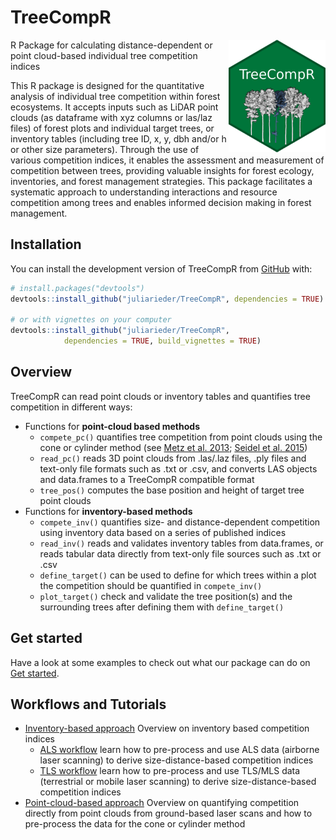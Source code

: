 
<!-- README.md is generated from README.Rmd. Please edit that file -->

# TreeCompR

<!-- badges: start -->

<img src="man/figures/logo.png" height="180" alt="Hexsticker" style="float: right;">
R Package for calculating distance-dependent or point cloud-based
individual tree competition indices

<!-- badges: end -->

This R package is designed for the quantitative analysis of individual
tree competition within forest ecosystems. It accepts inputs such as
LiDAR point clouds (as dataframe with xyz columns or las/laz files) of
forest plots and individual target trees, or inventory tables (including
tree ID, x, y, dbh and/or h or other size parameters). Through the use
of various competition indices, it enables the assessment and
measurement of competition between trees, providing valuable insights
for forest ecology, inventories, and forest management strategies. This
package facilitates a systematic approach to understanding interactions
and resource competition among trees and enables informed decision
making in forest management.

## Installation

You can install the development version of TreeCompR from
[GitHub](https://github.com/) with:

``` r
# install.packages("devtools")
devtools::install_github("juliarieder/TreeCompR", dependencies = TRUE)

# or with vignettes on your computer
devtools::install_github("juliarieder/TreeCompR", 
            dependencies = TRUE, build_vignettes = TRUE)
```

## Overview

TreeCompR can read point clouds or inventory tables and quantifies tree
competition in different ways:

- Functions for **point-cloud based methods**
  - `compete_pc()` quantifies tree competition from point clouds using
    the cone or cylinder method (see [Metz et
    al. 2013](https://doi.org/10.1016/j.foreco.2013.08.014); [Seidel et
    al. 2015](http://dx.doi.org/10.1016/j.foreco.2014.10.020))
  - `read_pc()` reads 3D point clouds from .las/.laz files, .ply files
    and text-only file formats such as .txt or .csv, and converts LAS
    objects and data.frames to a TreeCompR compatible format
  - `tree_pos()` computes the base position and height of target tree
    point clouds
- Functions for **inventory-based methods**
  - `compete_inv()` quantifies size- and distance-dependent competition
    using inventory data based on a series of published indices
  - `read_inv()` reads and validates inventory tables from data.frames,
    or reads tabular data directly from text-only file sources such as
    .txt or .csv
  - `define_target()` can be used to define for which trees within a
    plot the competition should be quantified in `compete_inv()`
  - `plot_target()` check and validate the tree position(s) and the
    surrounding trees after defining them with `define_target()`

## Get started

Have a look at some examples to check out what our package can do on
[Get
started](https://juliarieder.github.io/TreeCompR/articles/TreeCompR.html).

## Workflows and Tutorials

- [Inventory-based
  approach](https://juliarieder.github.io/TreeCompR/articles/competition-inventory.html)
  Overview on inventory based competition indices
  - [ALS
    workflow](https://juliarieder.github.io/TreeCompR/articles/ALS_inventory.html)
    learn how to pre-process and use ALS data (airborne laser scanning)
    to derive size-distance-based competition indices
  - [TLS
    workflow](https://juliarieder.github.io/TreeCompR/articles/TLS_inventory.html)
    learn how to pre-process and use TLS/MLS data (terrestrial or mobile
    laser scanning) to derive size-distance-based competition indices
- [Point-cloud-based
  approach](https://juliarieder.github.io/TreeCompR/articles/competition-pointcloud.html)
  Overview on quantifying competition directly from point clouds from
  ground-based laser scans and how to pre-process the data for the cone
  or cylinder method
